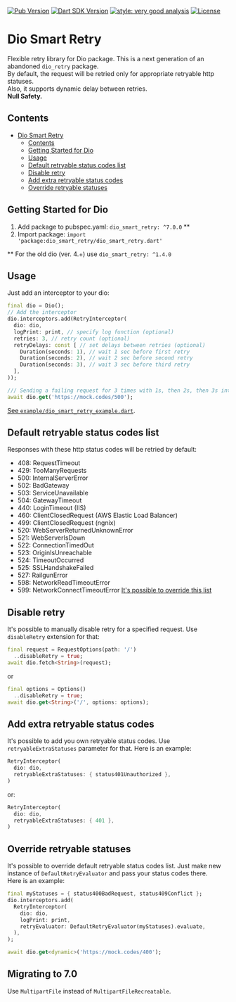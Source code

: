[![Pub Version](https://img.shields.io/pub/v/dio_smart_retry?logo=dart&logoColor=white)](https://pub.dev/packages/dio_smart_retry/)
[![Dart SDK Version](https://badgen.net/pub/sdk-version/dio_smart_retry)](https://pub.dev/packages/dio_smart_retry/)
[![style: very good analysis](https://img.shields.io/badge/style-very_good_analysis-B22C89.svg)](https://pub.dev/packages/very_good_analysis)
[![License](https://img.shields.io/github/license/rodion-m/dio_smart_retry)](https://github.com/rodion-m/dio_smart_retry/blob/master/LICENSE)

# Dio Smart Retry
Flexible retry library for Dio package. This is a next generation of an abandoned `dio_retry` package. \
By default, the request will be retried only for appropriate retryable http statuses. \
Also, it supports dynamic delay between retries. \
**Null Safety.**

## Contents

- [Dio Smart Retry](#dio-smart-retry)
  - [Contents](#contents)
  - [Getting Started for Dio](#getting-started-for-dio)
  - [Usage](#usage)
  - [Default retryable status codes list](#default-retryable-status-codes-list)
  - [Disable retry](#disable-retry)
  - [Add extra retryable status codes](#add-extra-retryable-status-codes)
  - [Override retryable statuses](#override-retryable-statuses)

## Getting Started for Dio

1. Add package to pubspec.yaml: `dio_smart_retry: ^7.0.0` **
2. Import package: `import 'package:dio_smart_retry/dio_smart_retry.dart'`

** For the old dio (ver. 4.+) use `dio_smart_retry: ^1.4.0`

## Usage

Just add an interceptor to your dio:
```dart
final dio = Dio();
// Add the interceptor
dio.interceptors.add(RetryInterceptor(
  dio: dio,
  logPrint: print, // specify log function (optional)
  retries: 3, // retry count (optional)
  retryDelays: const [ // set delays between retries (optional)
    Duration(seconds: 1), // wait 1 sec before first retry
    Duration(seconds: 2), // wait 2 sec before second retry
    Duration(seconds: 3), // wait 3 sec before third retry
  ],
));

/// Sending a failing request for 3 times with 1s, then 2s, then 3s interval
await dio.get('https://mock.codes/500');
```
[See `example/dio_smart_retry_example.dart`](https://github.com/rodion-m/dio_smart_retry/blob/master/example/dio_smart_retry_example.dart).

## Default retryable status codes list
Responses with these http status codes will be retried by default:
* 408: RequestTimeout
* 429: TooManyRequests
* 500: InternalServerError
* 502: BadGateway
* 503: ServiceUnavailable
* 504: GatewayTimeout
* 440: LoginTimeout (IIS)
* 460: ClientClosedRequest (AWS Elastic Load Balancer)
* 499: ClientClosedRequest (ngnix)
* 520: WebServerReturnedUnknownError
* 521: WebServerIsDown
* 522: ConnectionTimedOut
* 523: OriginIsUnreachable
* 524: TimeoutOccurred
* 525: SSLHandshakeFailed
* 527: RailgunError
* 598: NetworkReadTimeoutError
* 599: NetworkConnectTimeoutError
[It's possible to override this list](#override-retryable-statuses)

## Disable retry
It's possible to manually disable retry for a specified request. Use `disableRetry` extension for that:
```dart
final request = RequestOptions(path: '/')
  ..disableRetry = true;
await dio.fetch<String>(request);
```
or
```dart
final options = Options()
  ..disableRetry = true;
await dio.get<String>('/', options: options);
```

## Add extra retryable status codes
It's possible to add you own retryable status codes. Use `retryableExtraStatuses` parameter for that. Here is an example:
```dart
RetryInterceptor(
  dio: dio,
  retryableExtraStatuses: { status401Unauthorized },
)
```
or:
```dart
RetryInterceptor(
  dio: dio,
  retryableExtraStatuses: { 401 },
)
```

## Override retryable statuses
It's possible to override default retryable status codes list. Just make new instance of `DefaultRetryEvaluator` and pass your status codes there. \
Here is an example:
```dart
final myStatuses = { status400BadRequest, status409Conflict };
dio.interceptors.add(
  RetryInterceptor(
    dio: dio,
    logPrint: print,
    retryEvaluator: DefaultRetryEvaluator(myStatuses).evaluate,
  ),
);

await dio.get<dynamic>('https://mock.codes/400');
```

## Migrating to 7.0

Use `MultipartFile` instead of `MultipartFileRecreatable`.
